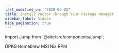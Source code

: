 ```yaml
---
last_modified_on: "2020-03-25"
title: Install Vector Through Your Package Manager
sidebar_label: hidden
hide_pagination: true
---
```


import Jump from '@site/src/components/Jump';

<Jump to="/docs/setup/installation/package-managers/dpkg/">DPKG</Jump>
<Jump to="/docs/setup/installation/package-managers/homebrew/">Homebrew</Jump>
<Jump to="/docs/setup/installation/package-managers/msi/">MSI</Jump>
<Jump to="/docs/setup/installation/package-managers/nix/">Nix</Jump>
<Jump to="/docs/setup/installation/package-managers/rpm/">RPM</Jump>




